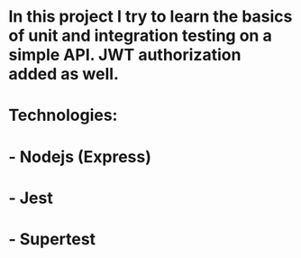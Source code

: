 # In this project I try to learn the basics of unit and integration testing on a simple API. JWT authorization added as well.
# Technologies:
# - Nodejs (Express)
# - Jest
# - Supertest

